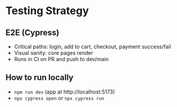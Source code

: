 # Testing Strategy

## E2E (Cypress)
- Critical paths: login, add to cart, checkout, payment success/fail
- Visual sanity: core pages render
- Runs in CI on PR and push to dev/main

## How to run locally
- `npm run dev` (app at http://localhost:5173)
- `npx cypress open` or `npx cypress run`
